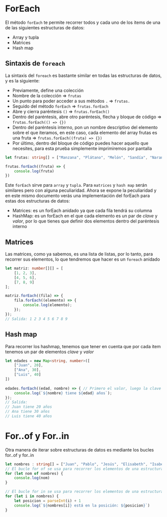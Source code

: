 # ForEach

El método `forEach` te permite recorrer todos y cada uno de los items de una de las siguientes estructuras de datos:

- Array y tupla
- Matrices
- Hash map

## Sintaxis de `foreach`

La sintaxis del `foreach` es bastante similar en todas las estructuras de datos, y es la siguiente:

- Previamente, define una colección
- Nombre de la colección => `frutas`
- Un punto para poder acceder a sus métodos `.` => `frutas.`
- Seguido del método `forEach` => `frutas.forEach`
- Abre y cierra paréntesis `()` => `frutas.forEach()`
- Dentro del paréntesis, abre otro paréntesis, flecha y bloque de código => `frutas.forEach(() => {})`
- Dentro del paréntesis interno, pon un nombre descriptivo del elemento sobre el que iteramos, en este caso, cada elemento del array frutas es una fruta => `frutas.forEach((fruta) => {})`
- Por último, dentro del bloque de código puedes hacer aquello que necesites, para esta prueba simplemente imprimiremos por pantalla

```typescript
let frutas: string[] = ["Manzana", "Plátano", "Melón", "Sandía", "Naranja", "Fresa"];

frutas.forEach((fruta) => {
    console.log(fruta)
})
```

Este `forEach` sirve para `array` y `tupla`. Para `matrices` y `hash map` serán similares pero con alguna peculiaridad. Ahora se expone la peculiaridad y en este mismo documento verás una implementación del forEach para estas dos estructuras de datos:

- Matrices: es un forEach anidado ya que cada fila tendrá su columna
- HashMap: es un forEach en el que cada elemento es un par de *clave* y *valor*, por lo que tienes que definir dos elementos dentro del paréntesis interno

## Matrices

Las matrices, como ya sabemos, es una lista de listas, por lo tanto, para recorrer sus elementos, lo que tendremos que hacer es un `foreach` anidado

```typescript
let matriz: number[][] = [
    [1, 2, 3],
    [4, 5, 6],
    [7, 8, 9]
];

matriz.forEach((fila) => {
    fila.forEach((elemento) => {
        console.log(elemento);
    });
});
// Salida: 1 2 3 4 5 6 7 8 9
```

## Hash map

Para recorrer los hashmap, tenemos que tener en cuenta que por cada item tenemos un par de elementos *clave* y *valor*

```typescript
let edades = new Map<string, number>([
    ["Juan", 20],
    ["Ana", 30],
    ["Luis", 40]
])
  
edades.forEach((edad, nombre) => { // Primero el valor, luego la clave
    console.log(`${nombre} tiene ${edad} años`);
});
// Salida:
// Juan tiene 20 años
// Ana tiene 30 años
// Luis tiene 40 años
```

# For..of y For..in

Otra manera de iterar sobre estructuras de datos es mediante los bucles for..of y for..in

```typescript
let nombres : string[] = ["Juan", "Pablo", "Jesús", "Elisabeth", "Isabella"] 
// El bucle for of se usa para recorrer los elementos de una estructura de datos mediante sus items
for (let nom of nombres) {
    console.log(nom)
}

// El bucle for in se usa para recorrer los elementos de una estructura de datos mediante sus índices
for (let i in nombres) {
    let posicion = parseInt(i) + 1
    console.log(`${nombres[i]} está en la posición: ${posicion}`)
}
```